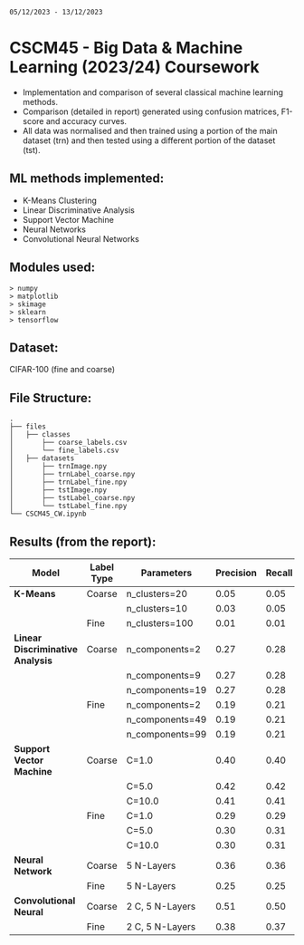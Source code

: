 `05/12/2023 - 13/12/2023`

# CSCM45 - Big Data & Machine Learning (2023/24) Coursework
- Implementation and comparison of several classical machine learning methods. <br />
- Comparison (detailed in report) generated using confusion matrices, F1-score and accuracy curves. <br />
- All data was normalised and then trained using a portion of the main dataset (trn) and then tested using a different portion of the dataset (tst). <br />

## ML methods implemented:
- K-Means Clustering
- Linear Discriminative Analysis
- Support Vector Machine
- Neural Networks
- Convolutional Neural Networks


## Modules used:
```
> numpy
> matplotlib
> skimage
> sklearn
> tensorflow
```


## Dataset:
CIFAR-100 (fine and coarse)


## File Structure:
```
.
├── files
│   ├── classes
│       ├── coarse_labels.csv
│       └── fine_labels.csv
│   ├── datasets
│       ├── trnImage.npy
│       ├── trnLabel_coarse.npy
│       ├── trnLabel_fine.npy
│       ├── tstImage.npy
│       ├── tstLabel_coarse.npy
│       └── tstLabel_fine.npy
└── CSCM45_CW.ipynb
```


## Results (from the report):
| Model                          | Label Type | Parameters           | Precision | Recall | F1-Score | Time/s | Efficiency (F1%/Time) |
| ------------------------------ | ---------- | -------------------- | --------- | ------ | -------- | ------ | ---------------------- |
| **K-Means**                    | Coarse     | n_clusters=20        | 0.05      | 0.05   | 0.05     | 20     | 0.250                 |
|                                |            | n_clusters=10        | 0.03      | 0.05   | 0.03     | 10     | 0.300                 |
|                                | Fine       | n_clusters=100       | 0.01      | 0.01   | 0.01     | 49     | 0.020                 |
| **Linear Discriminative Analysis** | Coarse | n_components=2      | 0.27      | 0.28   | 0.27     | 3      | 9.000                 |
|                                |            | n_components=9       | 0.27      | 0.28   | 0.27     | 3      | 9.000                 |
|                                |            | n_components=19      | 0.27      | 0.28   | 0.27     | 3      | 9.000                 |
|                                | Fine       | n_components=2       | 0.19      | 0.21   | 0.19     | 3      | 6.333                 |
|                                |            | n_components=49      | 0.19      | 0.21   | 0.19     | 3      | 6.333                 |
|                                |            | n_components=99      | 0.19      | 0.21   | 0.19     | 3      | 6.333                 |
| **Support Vector Machine**     | Coarse     | C=1.0               | 0.40      | 0.40   | 0.40     | 597    | 0.067                 |
|                                |            | C=5.0               | 0.42      | 0.42   | 0.42     | 710    | 0.059                 |
|                                |            | C=10.0              | 0.41      | 0.41   | 0.41     | 712    | 0.058                 |
|                                | Fine       | C=1.0               | 0.29      | 0.29   | 0.28     | 569    | 0.051                 |
|                                |            | C=5.0               | 0.30      | 0.31   | 0.30     | 662    | 0.045                 |
|                                |            | C=10.0              | 0.30      | 0.31   | 0.30     | 664    | 0.045                 |
| **Neural Network**             | Coarse     | 5 N-Layers          | 0.36      | 0.36   | 0.36     | 361    | 0.100                 |
|                                | Fine       | 5 N-Layers          | 0.25      | 0.25   | 0.25     | 291    | 0.100                 |
| **Convolutional Neural**       | Coarse     | 2 C, 5 N-Layers      | 0.51      | 0.50   | 0.50     | 539    | 0.093                 |
|                                | Fine       | 2 C, 5 N-Layers      | 0.38      | 0.37   | 0.37     | 533    | 0.069                 |


